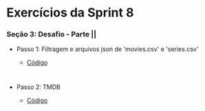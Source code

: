 #
# Exercícios da Sprint 8

###  Seção 3: Desafio - Parte ||

- Passo 1: Filtragem e arquivos json de 'movies.csv' e 'series.csv'

    - [Código](https://github.com/catarwnalud/pbCompass/blob/master/sprint_8/exercicios/desafioPasso1.py)

#

- Passo 2: TMDB

     - [Código]()

#
